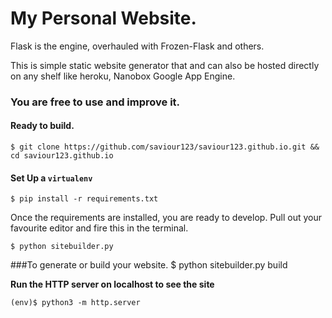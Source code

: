 # My Personal Website.
Flask is the engine, overhauled with Frozen-Flask and others.

This is simple static website generator that and can also be hosted directly on any shelf like heroku, Nanobox Google App Engine.
### You are free to use and improve it.


#### Ready to build.

    $ git clone https://github.com/saviour123/saviour123.github.io.git && cd saviour123.github.io

#### Set Up a `virtualenv`
    $ pip install -r requirements.txt

Once the requirements are installed, you are ready to develop. Pull out your favourite editor and fire this in the terminal.

    $ python sitebuilder.py

###To generate or build your website.
    $ python sitebuilder.py build

**Run the HTTP server on localhost to see the site**

    (env)$ python3 -m http.server

<!--## Screenshots of the Site

 ![Screenshot 1](docs/static-flask-site1.png)
![Screenshot 2](docs/static-flask-site2.png) -->

